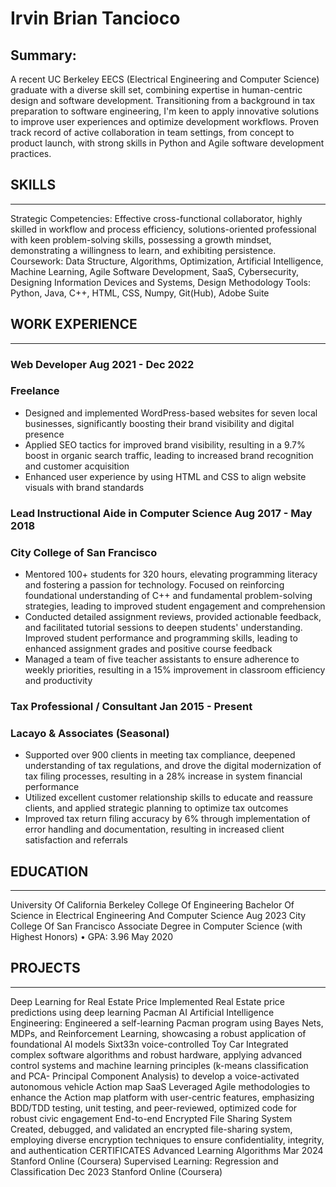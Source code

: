 # Irvin Brian Tancioco
## Summary: 
A recent UC Berkeley EECS (Electrical Engineering and Computer Science) graduate with a diverse skill set,
combining expertise in human-centric design and software development. Transitioning from a background in tax
preparation to software engineering, I'm keen to apply innovative solutions to improve user experiences and optimize
development workflows. Proven track record of active collaboration in team settings, from concept to product launch, with
strong skills in Python and Agile software development practices.

## SKILLS
__________________
Strategic Competencies: Effective cross-functional collaborator, highly skilled in workflow and process efficiency,
solutions-oriented professional with keen problem-solving skills, possessing a growth mindset, demonstrating a
willingness to learn, and exhibiting persistence.
Coursework: Data Structure, Algorithms, Optimization, Artificial Intelligence, Machine Learning, Agile Software
Development, SaaS, Cybersecurity, Designing Information Devices and Systems, Design Methodology
Tools: Python, Java, C++, HTML, CSS, Numpy, Git(Hub), Adobe Suite

## WORK EXPERIENCE
___________________
### Web Developer Aug 2021 - Dec 2022
### Freelance
* Designed and implemented WordPress-based websites for seven local businesses, significantly boosting their brand
visibility and digital presence
* Applied SEO tactics for improved brand visibility, resulting in a 9.7% boost in organic search traffic, leading to
increased brand recognition and customer acquisition
* Enhanced user experience by using HTML and CSS to align website visuals with brand standards

### Lead Instructional Aide in Computer Science Aug 2017 - May 2018
### City College of San Francisco
* Mentored 100+ students for 320 hours, elevating programming literacy and fostering a passion for technology.
Focused on reinforcing foundational understanding of C++ and fundamental problem-solving strategies, leading to
improved student engagement and comprehension
* Conducted detailed assignment reviews, provided actionable feedback, and facilitated tutorial sessions to deepen
students' understanding. Improved student performance and programming skills, leading to enhanced assignment
grades and positive course feedback
* Managed a team of five teacher assistants to ensure adherence to weekly priorities, resulting in a 15% improvement in
classroom efficiency and productivity

### Tax Professional / Consultant Jan 2015 - Present
### Lacayo & Associates (Seasonal)
* Supported over 900 clients in meeting tax compliance, deepened understanding of tax regulations, and drove the
digital modernization of tax filing processes, resulting in a 28% increase in system financial performance
* Utilized excellent customer relationship skills to educate and reassure clients, and applied strategic planning to
optimize tax outcomes
* Improved tax return filing accuracy by 6% through implementation of error handling and documentation, resulting in
increased client satisfaction and referrals

## EDUCATION
_______________________
University Of California Berkeley College Of Engineering
Bachelor Of Science in Electrical Engineering And Computer Science Aug 2023
City College Of San Francisco
Associate Degree in Computer Science (with Highest Honors) • GPA: 3.96 May 2020

## PROJECTS
_______________________
Deep Learning for Real Estate Price
Implemented Real Estate price predictions using deep learning
Pacman AI
Artificial Intelligence Engineering: Engineered a self-learning Pacman program using Bayes Nets, MDPs, and
Reinforcement Learning, showcasing a robust application of foundational AI models
Sixt33n voice-controlled Toy Car
Integrated complex software algorithms and robust hardware, applying advanced control systems and machine learning
principles (k-means classification and PCA- Principal Component Analysis) to develop a voice-activated autonomous
vehicle
Action map SaaS
Leveraged Agile methodologies to enhance the Action map platform with user-centric features, emphasizing BDD/TDD
testing, unit testing, and peer-reviewed, optimized code for robust civic engagement
End-to-end Encrypted File Sharing System
Created, debugged, and validated an encrypted file-sharing system, employing diverse encryption techniques to ensure
confidentiality, integrity, and authentication
CERTIFICATES
Advanced Learning Algorithms Mar 2024
Stanford Online (Coursera)
Supervised Learning: Regression and Classification Dec 2023
Stanford Online (Coursera)
